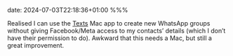 date: 2024-07-03T22:18:36+01:00
%%%

Realised I can use the [Texts](https://texts.com/) Mac app to create new WhatsApp groups without giving Facebook/Meta access to my contacts’ details (which I don’t have their permission to do). Awkward that this needs a Mac, but still a great improvement.
